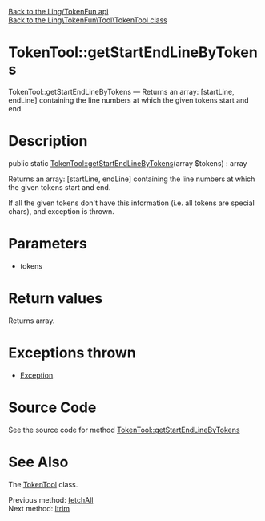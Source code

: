 [Back to the Ling/TokenFun api](https://github.com/lingtalfi/TokenFun/blob/master/doc/api/Ling/TokenFun.md)<br>
[Back to the Ling\TokenFun\Tool\TokenTool class](https://github.com/lingtalfi/TokenFun/blob/master/doc/api/Ling/TokenFun/Tool/TokenTool.md)


TokenTool::getStartEndLineByTokens
================



TokenTool::getStartEndLineByTokens — Returns an array: [startLine, endLine] containing the line numbers at which the given tokens start and end.




Description
================


public static [TokenTool::getStartEndLineByTokens](https://github.com/lingtalfi/TokenFun/blob/master/doc/api/Ling/TokenFun/Tool/TokenTool/getStartEndLineByTokens.md)(array $tokens) : array




Returns an array: [startLine, endLine] containing the line numbers at which the given tokens start and end.

If all the given tokens don't have this information (i.e. all tokens are special chars),
and exception is thrown.




Parameters
================


- tokens

    


Return values
================

Returns array.


Exceptions thrown
================

- [Exception](http://php.net/manual/en/class.exception.php).&nbsp;







Source Code
===========
See the source code for method [TokenTool::getStartEndLineByTokens](https://github.com/lingtalfi/TokenFun/blob/master/Tool/TokenTool.php#L129-L148)


See Also
================

The [TokenTool](https://github.com/lingtalfi/TokenFun/blob/master/doc/api/Ling/TokenFun/Tool/TokenTool.md) class.

Previous method: [fetchAll](https://github.com/lingtalfi/TokenFun/blob/master/doc/api/Ling/TokenFun/Tool/TokenTool/fetchAll.md)<br>Next method: [ltrim](https://github.com/lingtalfi/TokenFun/blob/master/doc/api/Ling/TokenFun/Tool/TokenTool/ltrim.md)<br>

